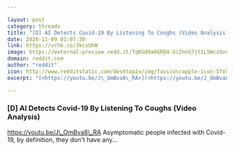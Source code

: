 ```yaml
---

layout: post
category: threads
title: "[D] AI Detects Covid-19 By Listening To Coughs (Video Analysis)"
date: 2020-11-09 01:07:30
link: https://vrhk.co/3kcxUhW
image: https://external-preview.redd.it/TqKUd9a0GRO4-GiZnnS7jt1L5WczUvqcvI0FpIllPvI.jpg?width=480&height=251.308900524&auto=webp&crop=480:251.308900524,smart&s=a717dd538064e7256b174c13a748e052d8cb41e7
domain: reddit.com
author: "reddit"
icon: http://www.redditstatic.com/desktop2x/img/favicon/apple-icon-57x57.png
excerpt: "[<https://youtu.be/J\_OmBva8\_RA>](<https://youtu.be/J_OmBva8_RA>) Asymptomatic people infected with Covid-19, by definition, they don't have any..."

---
```


### [D] AI Detects Covid-19 By Listening To Coughs (Video Analysis)

[<https://youtu.be/J\_OmBva8\_RA>](<https://youtu.be/J_OmBva8_RA>) Asymptomatic people infected with Covid-19, by definition, they don't have any...